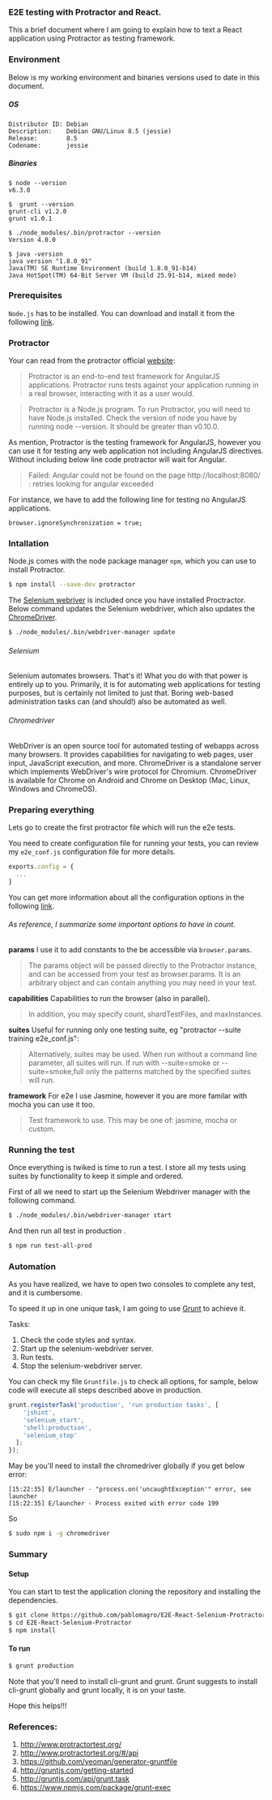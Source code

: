 ### E2E testing with Protractor and React.

This a brief document where I am going to explain how to text a React application using Protractor as testing framework.

### Environment

Below is my working environment and binaries versions used to date in this document.

##### OS
```
Distributor ID: Debian
Description:    Debian GNU/Linux 8.5 (jessie)
Release:        8.5
Codename:       jessie
```
##### Binaries
```
$ node --version
v6.3.0
```
```
$  grunt --version
grunt-cli v1.2.0
grunt v1.0.1
```
```
$ ./node_modules/.bin/protractor --version
Version 4.0.0
```
```
$ java -version
java version "1.8.0_91"
Java(TM) SE Runtime Environment (build 1.8.0_91-b14)
Java HotSpot(TM) 64-Bit Server VM (build 25.91-b14, mixed mode)
```

### Prerequisites

`Node.js` has to be installed. You can download and install it from the following [link][1].

### Protractor

Your can read from the protractor official [website][2]:

> Protractor is an end-to-end test framework for AngularJS applications. Protractor runs tests against your application running in a real browser, interacting with it as a user would.

> Protractor is a Node.js program. To run Protractor, you will need to have Node.js installed. Check the version of node you have by running node --version. It should be greater than v0.10.0.

As mention, Protractor is the testing framework for AngularJS, however you can use it for testing any web application not including AngularJS directives. Without including below line code protractor will wait for Angular.

> Failed: Angular could not be found on the page http://localhost:8080/ : retries looking for angular exceeded

For instance, we have to add the following line for testing no AngularJS applications.

```
browser.ignoreSynchronization = true;
```
### Intallation

Node.js comes with the node package manager `npm`, which you can use to install Protractor.
```bash
$ npm install --save-dev protractor
```
The [Selenium webriver][3] is included once you have installed Proctractor. Below command updates the Selenium webdriver, which also updates the [ChromeDriver][4].

```bash
$ ./node_modules/.bin/webdriver-manager update
```
###### Selenium

Selenium automates browsers. That's it! What you do with that power is entirely up to you. Primarily, it is for automating web applications for testing purposes, but is certainly not limited to just that. Boring web-based administration tasks can (and should!) also be automated as well.

###### Chromedriver

WebDriver is an open source tool for automated testing of webapps across many browsers. It provides capabilities for navigating to web pages, user input, JavaScript execution, and more.  ChromeDriver is a standalone server which implements WebDriver's wire protocol for Chromium. ChromeDriver is available for Chrome on Android and Chrome on Desktop (Mac, Linux, Windows and ChromeOS).

### Preparing everything

Lets go to create the first protractor file which will run the e2e tests.

You need to create configuration file for running your tests, you can review my `e2e_conf.js` configuration file for more details.

```javascript
exports.config = {
  ...
}
```

You can get more information about all the configuration options in the following [link][5].

###### As reference, I summarize some important options to have in count.

**params**
I use it to add constants to the be accessible via `browser.params`.

> The params object will be passed directly to the Protractor instance,
> and can be accessed from your test as browser.params. It is an arbitrary
> object and can contain anything you may need in your test.

**capabilities**
Capabilities to run the browser (also in parallel).
>  In addition, you may specify count, shardTestFiles, and maxInstances.

**suites**
Useful for running only one testing suite, eg "protractor --suite training e2e_conf.js":
> Alternatively, suites may be used. When run without a command line
> parameter, all suites will run. If run with --suite=smoke or
> --suite=smoke,full only the patterns matched by the specified suites will
> run.

**framework**
For e2e I use Jasmine, however it you are more familar with mocha you can use it too.
> Test framework to use. This may be one of:
> jasmine, mocha or custom.

[//]: # (###### Intalling protractor reporter)
[//]: # (npm install --save-dev protractor-html-screenshot-reporter)

### Running the test

Once everything is twiked is time to run a test. I store all my tests using suites by functionality to keep it simple and ordered.

First of all we need to start up the Selenium Webdriver manager with the following command.
```bash
$ ./node_modules/.bin/webdriver-manager start
```

And then run all test in production .

```bash
$ npm run test-all-prod
```

### Automation

As you have realized, we have to open two consoles to complete any test, and it is cumbersome.

To speed it up in one unique task, I am going to use [Grunt][6] to achieve it.

Tasks:

1. Check the code styles and syntax.
2. Start up the selenium-webdriver server.
3. Run tests.
4. Stop the selenium-webdriver server.

You can check my file `Gruntfile.js` to check all options, for sample, below code will execute all steps described above in production.

```javascript
grunt.registerTask('production', 'run production tasks', [
    'jshint',
    'selenium_start',
    'shell:production',
    'selenium_stop'
  ];
});
```
May be you'll need to install the chromedriver globally if you get below error:

```
[15:22:35] E/launcher - "process.on('uncaughtException'" error, see launcher
[15:22:35] E/launcher - Process exited with error code 199
```
So
```bash
$ sudo npm i -g chromedriver
```

### Summary

#### Setup
You can start to test the application cloning the repository and installing the dependencies.
```bash
$ git clone https://github.com/pablomagro/E2E-React-Selenium-Protractor.git
$ cd E2E-React-Selenium-Protractor
$ npm install
```

#### To run
```bash
$ grunt production
```

Note that you'll need to install cli-grunt and grunt. Grunt suggests to install cli-grunt globally and grunt locally, it is on your taste.

Hope this helps!!!

### References:

1. http://www.protractortest.org/
2. http://www.protractortest.org/#/api
3. https://github.com/yeoman/generator-gruntfile
4. http://gruntjs.com/getting-started
5. http://gruntjs.com/api/grunt.task
6. https://www.npmjs.com/package/grunt-exec


[1]: https://nodejs.org/en/download
[2]: http://www.protractortest.org/#/protractor-setup
[3]: http://www.seleniumhq.org/
[4]: https://sites.google.com/a/chromium.org/chromedriver/
[5]: https://github.com/angular/protractor/blob/master/docs/referenceConf.js
[6]: http://gruntjs.com/getting-started
